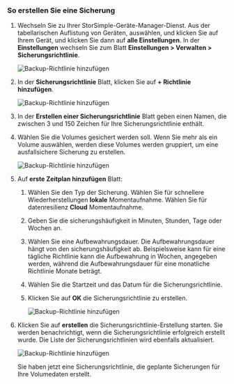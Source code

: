 <!--author=alkohli last changed: 01/12/17-->

### <a name="to-take-a-backup"></a>So erstellen Sie eine Sicherung

1. Wechseln Sie zu Ihrer StorSimple-Geräte-Manager-Dienst. Aus der tabellarischen Auflistung von Geräten, auswählen, und klicken Sie auf Ihrem Gerät, und klicken Sie dann auf **alle Einstellungen**. In der **Einstellungen** wechseln Sie zum Blatt **Einstellungen > Verwalten > Sicherungsrichtlinie**.

    ![Backup-Richtlinie hinzufügen](./media/storsimple-8000-take-backup/step8takebu1.png)

2. In der **Sicherungsrichtlinie** Blatt, klicken Sie auf **+ Richtlinie hinzufügen**.

    ![Backup-Richtlinie hinzufügen](./media/storsimple-8000-take-backup/step8takebu2.png)

3. In der **Erstellen einer Sicherungsrichtlinie** Blatt geben einen Namen, die zwischen 3 und 150 Zeichen für Ihre Sicherungsrichtlinie enthält.

4. Wählen Sie die Volumes gesichert werden soll. Wenn Sie mehr als ein Volume auswählen, werden diese Volumes werden gruppiert, um eine ausfallsichere Sicherung zu erstellen.

    ![Backup-Richtlinie hinzufügen](./media/storsimple-8000-take-backup/step8takebu4.png)

5. Auf **erste Zeitplan hinzufügen** Blatt:

    1. Wählen Sie den Typ der Sicherung. Wählen Sie für schnellere Wiederherstellungen **lokale** Momentaufnahme. Wählen Sie für datenresilienz **Cloud** Momentaufnahme.
    2. Geben Sie die sicherungshäufigkeit in Minuten, Stunden, Tage oder Wochen an.
    3. Wählen Sie eine Aufbewahrungsdauer. Die Aufbewahrungsdauer hängt von den sicherungshäufigkeit ab. Beispielsweise kann für eine tägliche Richtlinie kann die Aufbewahrung in Wochen, angegeben werden, während die Aufbewahrungsdauer für eine monatliche Richtlinie Monate beträgt.
    4. Wählen Sie die Startzeit und das Datum für die Sicherungsrichtlinie.
    5. Klicken Sie auf **OK** die Sicherungsrichtlinie zu erstellen.

        ![Backup-Richtlinie hinzufügen](./media/storsimple-8000-take-backup/step8takebu5.png) 

6. Klicken Sie auf **erstellen** die Sicherungsrichtlinie-Erstellung starten. Sie werden benachrichtigt, wenn die Sicherungsrichtlinie erfolgreich erstellt wurde. Die Liste der Sicherungsrichtlinien wird ebenfalls aktualisiert.
      
      ![Backup-Richtlinie hinzufügen](./media/storsimple-8000-take-backup/step8takebu9.png)
      
      Sie haben jetzt eine Sicherungsrichtlinie, die geplante Sicherungen für Ihre Volumedaten erstellt.




